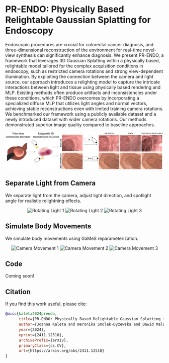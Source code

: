 # PR-ENDO: Physically Based Relightable Gaussian Splatting for Endoscopy

Endoscopic procedures are crucial for colorectal cancer diagnosis, and three-dimensional reconstruction of the environment for real-time novel-view synthesis can significantly enhance diagnosis. We present PR-ENDO, a framework that leverages 3D Gaussian Splatting within a physically based, relightable model tailored for the complex acquisition conditions in endoscopy, such as restricted camera rotations and strong view-dependent illumination. By exploiting the connection between the camera and light source, our approach introduces a relighting model to capture the intricate interactions between light and tissue using physically based rendering and MLP. Existing methods often produce artifacts and inconsistencies under these conditions, which PR-ENDO overcomes by incorporating a specialized diffuse MLP that utilizes light angles and normal vectors, achieving stable reconstructions even with limited training camera rotations. We benchmarked our framework using a publicly available dataset and a newly introduced dataset with wider camera rotations. Our methods demonstrated superior image quality compared to baseline approaches.


![PR-ENDO Teaser](teaser.png)



## Separate Light from Camera
We separate light from the camera, adjust light direction, and spotlight angle for realistic relightning effects.


<p align="center">
  <img src="gifs/rotatelight_mediumspotlight231.gif" alt="Rotating Light 1" width="30%">
  <img src="gifs/rotatelight_mediumspotlight239.gif" alt="Rotating Light 2" width="30%">
  <img src="gifs/rotatelight_mediumspotlight479.gif" alt="Rotating Light 3" width="30%">
</p>


## Simulate Body Movements
We simulate body movements using GaMeS reparameterization.

<p align="center">
  <img src="gifs/camera0_sigmt2.gif" alt="Camera Movement 1" width="30%">
  <img src="gifs/camera0_transt4b.gif" alt="Camera Movement 2" width="30%">
  <img src="gifs/camera3_sigmt1.gif" alt="Camera Movement 3" width="30%">
</p>

## Code
Coming soon!

## Citation
If you find this work useful, please cite:

```bibtex
@misc{kaleta2024prendo,
      title={PR-ENDO: Physically Based Relightable Gaussian Splatting for Endoscopy}, 
      author={Joanna Kaleta and Weronika Smolak-Dyżewska and Dawid Malarz and Diego Dall'Alba and Przemysław Korzeniowski and Przemysław Spurek},
      year={2024},
      eprint={2411.12510},
      archivePrefix={arXiv},
      primaryClass={cs.CV},
      url={https://arxiv.org/abs/2411.12510}
}
```
